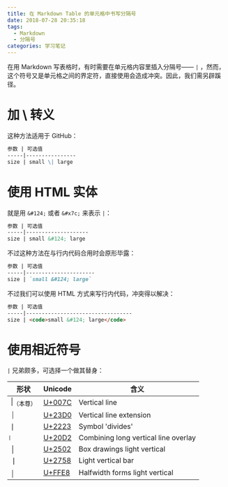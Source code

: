 ```yaml
---
title: 在 Markdown Table 的单元格中书写分隔号
date: 2018-07-28 20:35:18
tags:
  - Markdown
  - 分隔号
categories: 学习笔记
---
```


在用 Markdown 写表格时，有时需要在单元格内容里插入分隔号—— `|` ，然而，这个符号又是单元格之间的界定符，直接使用会造成冲突。因此，我们需另辟蹊径。
<!-- more -->

# 加 \ 转义

这种方法适用于 GitHub：

```markdown
参数 | 可选值
-----|----------------
size | small \| large
```

# 使用 HTML 实体

就是用 `&#124;` 或者 `&#x7c;` 来表示 `|`：

```markdown
参数 | 可选值
-----|--------------------
size | small &#124; large
```

不过这种方法在与行内代码合用时会原形毕露：

```markdown
参数 | 可选值
-----|----------------------
size | `small &#124; large`
```

不过我们可以使用 HTML 方式来写行内代码，冲突得以解决：

```markdown
参数 | 可选值
-----|----------------------------------
size | <code>small &#124; large</code>
```

# 使用相近符号

`|` 兄弟颇多，可选择一个做其替身：

形状                    | Unicode                                   | 含义
------------------------|-------------------------------------------|--------------------------------------
&#124;<sub>（本尊）</sub> | [U+007C](http://graphemica.com/%7C)       | Vertical line
⏐                       | [U+23D0](http://graphemica.com/%E2%8F%90) | Vertical line extension
∣                       | [U+2223](http://graphemica.com/%E2%88%A3) | Symbol 'divides'
⃒                       | [U+20D2](http://graphemica.com/%E2%83%92) | Combining long vertical line overlay
│                       | [U+2502](http://graphemica.com/%E2%94%82) | Box drawings light vertical
❘                       | [U+2758](http://graphemica.com/%E2%9D%98) | Light vertical bar
￨                       | [U+FFE8](http://graphemica.com/%EF%BF%A8) | Halfwidth forms light vertical